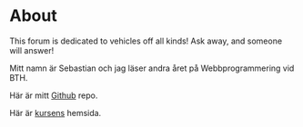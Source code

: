 About
=========================
This forum is dedicated to vehicles off all kinds!
Ask away, and someone will answer!

Mitt namn är Sebastian och jag läser andra året på Webbprogrammering vid BTH.

Här är mitt [Github](https://github.com/Skwoat/ramverk-kmom10) repo.

Här är [kursens](https://dbwebb.se/kurser/ramverk1-v2) hemsida.
